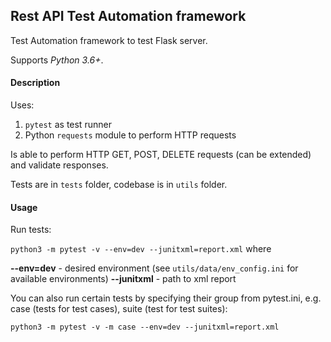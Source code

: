 ## Rest API Test Automation framework
Test Automation framework to test Flask server.

Supports _Python 3.6+_.

#### Description
Uses:

1. ```pytest``` as test runner
2. Python ```requests``` module to perform HTTP requests


Is able to perform HTTP GET, POST, DELETE requests (can be extended) and validate responses.

Tests are in ```tests``` folder, codebase is in ```utils``` folder.

#### Usage
Run tests:

```python3 -m pytest -v --env=dev --junitxml=report.xml``` where

**--env=dev** - desired environment (see ```utils/data/env_config.ini``` for available environments)
**--junitxml** - path to xml report

You can also run certain tests by specifying their group from pytest.ini, e.g. case (tests for test cases), suite (test for test suites):

```python3 -m pytest -v -m case --env=dev --junitxml=report.xml```